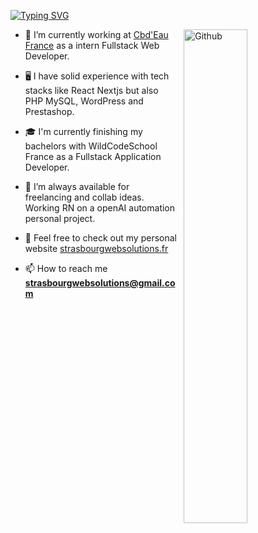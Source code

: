 [![Typing SVG](https://readme-typing-svg.demolab.com/?lines=Hello+World!+I'm+Ricardo+Martinho;Web+developer+and+UX+UI+Designer)](https://git.io/typing-svg)

 <img width="45%" align="right" alt="Github" style="margin-left: 10px" src="https://media.tenor.com/27Svs8e4rj4AAAAC/typing-monkey.gif">



- 🌿 I’m currently working at <a href="https://cbdeau.fr" target="blank">Cbd'Eau France</a> as a intern Fullstack Web Developer.

- 🖥️ I have solid experience with tech stacks like React Nextjs but also PHP MySQL, WordPress and Prestashop.

- 🎓 I'm currently finishing my bachelors with WildCodeSchool France as a Fullstack Application Developer.

- 🌇 I’m always available for freelancing and collab ideas. Working RN on a openAI automation personal project. 

- 🌊 Feel free to check out my personal website [strasbourgwebsolutions.fr](https://strasbourgwebsolutions.fr)

- 📫 How to reach me **strasbourgwebsolutions@gmail.com**
